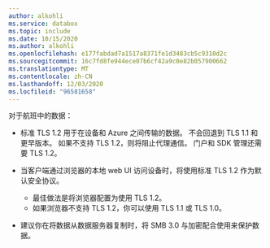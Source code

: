 ```yaml
---
author: alkohli
ms.service: databox
ms.topic: include
ms.date: 10/15/2020
ms.author: alkohli
ms.openlocfilehash: e177fabdad7a1517a8371fe1d3483cb5c9310d2c
ms.sourcegitcommit: 16c7fd8fe944ece07b6cf42a9c0e82b057900662
ms.translationtype: MT
ms.contentlocale: zh-CN
ms.lasthandoff: 12/03/2020
ms.locfileid: "96581658"
---
```

对于航班中的数据：

- 标准 TLS 1.2 用于在设备和 Azure 之间传输的数据。 不会回退到 TLS 1.1 和更早版本。 如果不支持 TLS 1.2，则将阻止代理通信。 门户和 SDK 管理还需要 TLS 1.2。
- 当客户端通过浏览器的本地 web UI 访问设备时，将使用标准 TLS 1.2 作为默认安全协议。

    - 最佳做法是将浏览器配置为使用 TLS 1.2。
    - 如果浏览器不支持 TLS 1.2，你可以使用 TLS 1.1 或 TLS 1.0。
- 建议你在将数据从数据服务器复制时，将 SMB 3.0 与加密配合使用来保护数据。
